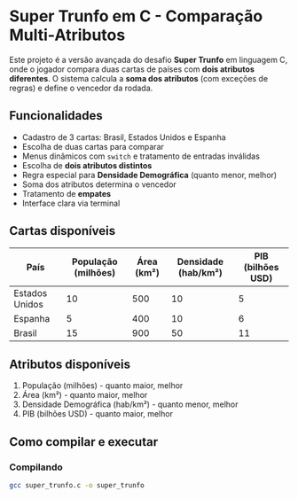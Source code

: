 #  Super Trunfo em C - Comparação Multi-Atributos

Este projeto é a versão avançada do desafio **Super Trunfo** em linguagem C, onde o jogador compara duas cartas de países com **dois atributos diferentes**. O sistema calcula a **soma dos atributos** (com exceções de regras) e define o vencedor da rodada.

## Funcionalidades

- Cadastro de 3 cartas: Brasil, Estados Unidos e Espanha
- Escolha de duas cartas para comparar
- Menus dinâmicos com `switch` e tratamento de entradas inválidas
- Escolha de **dois atributos distintos**
- Regra especial para **Densidade Demográfica** (quanto menor, melhor)
- Soma dos atributos determina o vencedor
- Tratamento de **empates**
- Interface clara via terminal

## Cartas disponíveis

| País           | População (milhões) | Área (km²) | Densidade (hab/km²) | PIB (bilhões USD) |
|----------------|----------------------|------------|----------------------|--------------------|
| Estados Unidos | 10                   | 500        | 10                   | 5                  |
| Espanha        | 5                    | 400        | 10                   | 6                  |
| Brasil         | 15                   | 900        | 50                   | 11                 |

##  Atributos disponíveis

1. População (milhões) - quanto maior, melhor  
2. Área (km²) - quanto maior, melhor  
3. Densidade Demográfica (hab/km²) - quanto menor, melhor  
4. PIB (bilhões USD) - quanto maior, melhor  

##  Como compilar e executar

### Compilando

```bash
gcc super_trunfo.c -o super_trunfo

